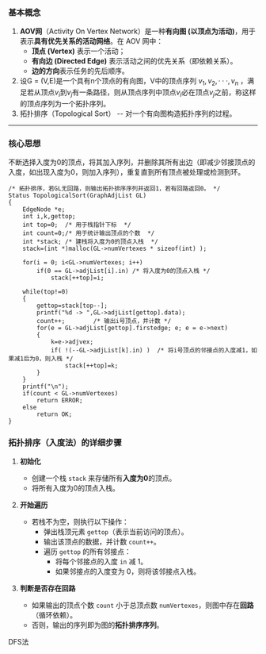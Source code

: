 ### **基本概念**
 1. **AOV网**（Activity On Vertex Network）是一种**有向图 (以顶点为活动)**，用于表示**具有优先关系的活动网络**。在 AOV 网中：
	- **顶点 (Vertex)** 表示一个活动；
	- **有向边 (Directed Edge)** 表示活动之间的优先关系（即依赖关系）。
	- **边的方向**表示任务的先后顺序。
2.  设G = (V,E)是一个具有n个顶点的有向图，V中的顶点序列 $v_1,v_2,···,v_n$ ，满足若从顶点$v_i$到$v_j$有一条路径，则从顶点序列中顶点$v_i$必在顶点$v_j$之前，称这样的顶点序列为一个拓扑序列。
 3. 拓扑排序（Topological Sort） -- 对一个有向图构造拓扑序列的过程。

---
### **核心思想**
不断选择入度为0的顶点，将其加入序列，并删除其所有出边（即减少邻接顶点的入度，如出现入度为0，则加入序列），重复直到所有顶点被处理或检测到环。

```
/* 拓扑排序，若GL无回路，则输出拓扑排序序列并返回1，若有回路返回0。 */
Status TopologicalSort(GraphAdjList GL)
{    
    EdgeNode *e;    
    int i,k,gettop;  
    int top=0;  /* 用于栈指针下标  */
    int count=0;/* 用于统计输出顶点的个数  */    
    int *stack; /* 建栈将入度为0的顶点入栈  */  
    stack=(int *)malloc(GL->numVertexes * sizeof(int) );    

    for(i = 0; i<GL->numVertexes; i++)                
        if(0 == GL->adjList[i].in) /* 将入度为0的顶点入栈 */      
            stack[++top]=i;    
            
    while(top!=0)    
    {        
        gettop=stack[top--];        
        printf("%d -> ",GL->adjList[gettop].data);        
        count++;        /* 输出i号顶点，并计数 */        
        for(e = GL->adjList[gettop].firstedge; e; e = e->next) 
        {            
            k=e->adjvex;            
            if( !(--GL->adjList[k].in) )  /* 将i号顶点的邻接点的入度减1，如果减1后为0，则入栈 */                
                stack[++top]=k;        
        }
    }  
    printf("\n");  
    if(count < GL->numVertexes)        
        return ERROR;    
    else      
        return OK;
}
```
### **拓扑排序（入度法）的详细步骤**
1. **初始化**
    - 创建一个栈 `stack` 来存储所有**入度为0**的顶点。
    - 将所有入度为0的顶点入栈。
    
2. **开始遍历**
    - 若栈不为空，则执行以下操作：
        - 弹出栈顶元素 `gettop`（表示当前访问的顶点）。
        - 输出该顶点的数据，并计数 `count++`。
        - 遍历 `gettop` 的所有邻接点：
            - 将每个邻接点的入度 `in` 减 1。
            - 如果邻接点的入度变为 0，则将该邻接点入栈。
            
3. **判断是否存在回路**
    - 如果输出的顶点个数 `count` 小于总顶点数 `numVertexes`，则图中存在**回路**（循环依赖）。
    - 否则，输出的序列即为图的**拓扑排序序列**。

DFS法